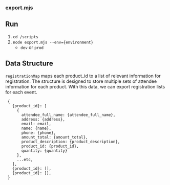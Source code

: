 ### export.mjs

Run
---
1. `cd /scripts`
2. `node export.mjs --env={environment}`
    - `dev` or `prod`

Data Structure
---
`registrationMap` maps each product_id to a list of relevant information for registration. The structure is designed to store multiple sets of attendee information for each product. With this data, we can export registration lists for each event.
```
 {
   {product_id}: [
     {
       attendee_full_name: {attendee_full_name},
       address: {address},
       email: email,
       name: {name},
       phone: {phone},
       amount_total: {amount_total},
       product_description: {product_description},
       product_id: {product_id},
       quantity: {quantity}
     },
     ...etc,
   ],
   {product_id}: [],
   {product_id}: [],
 }
```

